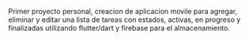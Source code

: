 Primer proyecto personal, creacion de aplicacion movile para agregar, eliminar y editar una lista de tareas
con estados, activas, en progreso y finalizadas utilizando flutter/dart y firebase para el almacenamiento.
